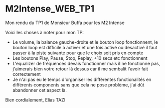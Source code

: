 # M2Intense_WEB_TP1
Mon rendu du TP1 de Monsieur Buffa pour les M2 Intense

Voici les choses à noter pour mon TP:
- Le volume, la balance gauche-droite et le bouton loop fonctionnent, le bouton loop est difficile à activer et une fois activé ou desactivé il faut passer à la piste suivante pour que le choix soit pris en compte
- Les boutons Play, Pause, Stop, Replay, +10 secs etc fonctionnent
- L'equalizer de fréquences devais fonctionner mais il ne fonctionne pas, j'aimerais bien votre retour là dessus car il me sembalit l'avoir fait correctement
- Je n'ai pas eu le temps d'organiser les différentes fonctionalités en différents components sans que cela ne pose problème, j'ai dût abandonner cet aspect là.

Bien cordialement,
Elias TAZI
